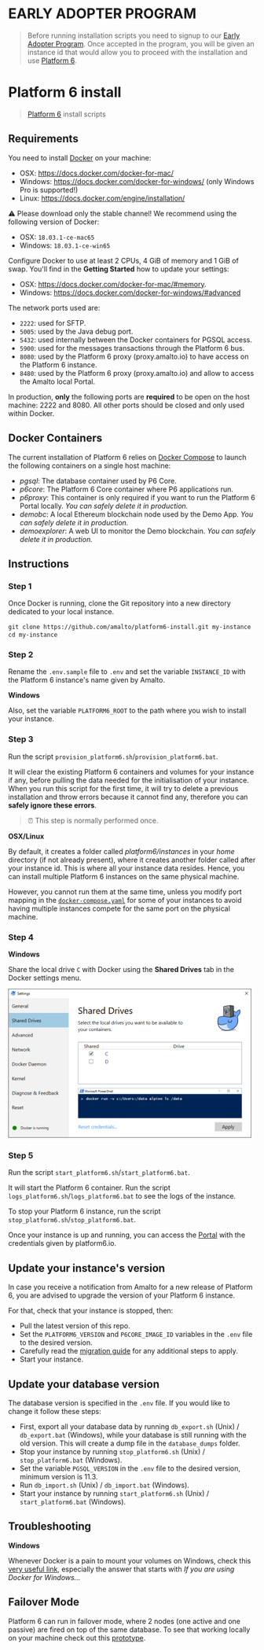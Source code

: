# EARLY ADOPTER PROGRAM

> Before running installation scripts you need to signup to our [Early Adopter Program](https://www.platform6.io/early-adopter-pgm-signup/).
> Once accepted in the program, you will be given an instance id that would allow you to proceed with the installation and use [Platform 6](https://www.platform6.io/).

# Platform 6 install

> [Platform 6](https://documentation.amalto.com/platform6/master/) install scripts

## Requirements

You need to install [Docker](https://www.docker.com/) on your machine: 
- OSX: https://docs.docker.com/docker-for-mac/
- Windows: https://docs.docker.com/docker-for-windows/ (only Windows Pro is supported!)
- Linux: https://docs.docker.com/engine/installation/

⚠️ Please download only the stable channel! We recommend using the following version of Docker: 
- OSX: `18.03.1-ce-mac65`
- Windows: `18.03.1-ce-win65`

Configure Docker to use at least 2 CPUs, 4 GiB of memory and 1 GiB of swap.
You'll find in the __Getting Started__ how to update your settings: 
- OSX: https://docs.docker.com/docker-for-mac/#memory.
- Windows: https://docs.docker.com/docker-for-windows/#advanced

The network ports used are:
- `2222`: used for SFTP.
- `5005`: used by the Java debug port.
- `5432`: used internally between the Docker containers for PGSQL access.
- `5900`: used for the messages transactions through the Platform 6 bus.
- `8080`: used by the Platform 6 proxy (proxy.amalto.io) to have access on the Platform 6 instance.
- `8480`: used by the Platform 6 proxy (proxy.amalto.io) and allow to access the Amalto local Portal.

In production, __only__ the following ports are __required__ to be open on the host machine: 2222 and 8080. All other ports should be closed and only used within Docker.

## Docker Containers

The current installation of Platform 6 relies on [Docker Compose](https://docs.docker.com/compose/install/) to launch the following containers on a single host machine:
- _pgsql_: The database container used by P6 Core.
- _p6core_: The Platform 6 Core container where P6 applications run.
- _p6proxy_: This container is only required if you want to run the Platform 6 Portal locally. _You can safely delete it in production._
- _demobc_: A local Ethereum blockchain node used by the Demo App. _You can safely delete it in production._
- _demoexplorer_: A web UI to monitor the Demo blockchain. _You can safely delete it in production._

## Instructions

### Step 1

Once Docker is running, clone the Git repository into a new directory dedicated to your local instance.

```
git clone https://github.com/amalto/platform6-install.git my-instance
cd my-instance
```

### Step 2

Rename the `.env.sample` file to `.env` and set the variable `INSTANCE_ID` with the Platform 6 instance's name given by Amalto.

__Windows__

Also, set the variable `PLATFORM6_ROOT` to the path where you wish to install your instance.

### Step 3

Run the script `provision_platform6.sh`/`provision_platform6.bat`.

It will clear the existing Platform 6 containers and volumes for your instance if any, before pulling the data needed for the initialisation of your instance.
When you run this script for the first time, it will try to delete a previous installation and throw errors because it cannot find any, therefore you can __safely ignore these errors__.

> ⏰ This step is normally performed once.

__OSX/Linux__

By default, it creates a folder called _platform6/instances_ in your _home_ directory (if not already present), where it creates another folder called after your instance id. This is where all your instance data resides. Hence, you can install multiple Platform 6 instances on the same physical machine.

However, you cannot run them at the same time, unless you modify port mapping in the [`docker-compose.yaml`](docker-compose.yaml) for some of your instances to avoid having multiple instances compete for the same port on the physical machine.

### Step 4

__Windows__

Share the local drive `C` with Docker using the __Shared Drives__ tab in the Docker settings menu.

![Docker settings menu](images/docker_file_sharing_windows.png)

### Step 5

Run the script `start_platform6.sh`/`start_platform6.bat`.

It will start the Platform 6 container.
Run the script `logs_platform6.sh`/`logs_platform6.bat` to see the logs of the instance.

To stop your Platform 6 instance, run the script `stop_platform6.sh`/`stop_platform6.bat`.

Once your instance is up and running, you can access the [Portal](http://localhost:8480/#/) with the credentials given by platform6.io.

## Update your instance's version

In case you receive a notification from Amalto for a new release of Platform 6, you are advised to upgrade the version of your Platform 6 instance.

For that, check that your instance is stopped, then:

* Pull the latest version of this repo.
* Set the `PLATFORM6_VERSION` and `P6CORE_IMAGE_ID` variables in the `.env` file to the desired version.
* Carefully read the [migration guide](https://documentation.amalto.com/platform6/master/releases/migration/migration-troubleshooting/) for any additional steps to apply.
* Start your instance.

## Update your database version

The database version is specified in the `.env` file. If you would like to change it follow these steps:

* First, export all your database data by running `db_export.sh` (Unix) / `db_export.bat` (Windows), while your database is still running with the old version. This will create a dump file in the `database_dumps` folder.
* Stop your instance by running `stop_platform6.sh` (Unix) / `stop_platform6.bat` (Windows).
* Set the variable `PGSQL_VERSION` in the `.env` file to the desired version, minimum version is 11.3.
* Run `db_import.sh` (Unix) / `db_import.bat` (Windows).
* Start your instance by running `start_platform6.sh` (Unix) / `start_platform6.bat` (Windows).

## Troubleshooting

__Windows__

Whenever Docker is a pain to mount your volumes on Windows, check this [very useful link](https://stackoverflow.com/questions/45972812/are-you-trying-to-mount-a-directory-onto-a-file-or-vice-versa), especially the answer that starts with _If you are using Docker for Windows..._

## Failover Mode

Platform 6 can run in failover mode, where 2 nodes (one active and one passive) are fired on top of the same database.
To see that working locally on your machine check out this [prototype](./cluster/README.md).
